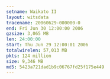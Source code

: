 ```yaml
---
setname: Waikato II
layout: witsdata
tracename: 20060629-000000-0
end: Fri Jun 30 12:00:00 2006
gzsize: 3,065 MB
len: 24:00:00
start: Thu Jun 29 12:00:01 2006
totalwirelen: 57,013 MB
pkts: 124 million
size: 9,346 MB
md5: 5423a721dad1b9c06767fd25f175e449
---
```

